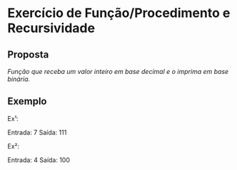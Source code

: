 # Exercício de Função/Procedimento e Recursividade

## Proposta
*Função que receba um valor inteiro em base decimal e o imprima em base binária.*

## Exemplo
<p>Ex¹:</p>
Entrada: 7
Saída: 111

<p>Ex²:</p>
Entrada: 4
Saída: 100